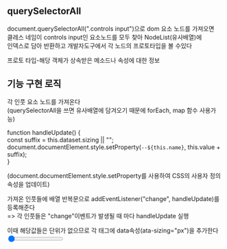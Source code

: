 ## querySelectorAll

document.querySelectorAll(".controls input")으로 dom 요소 노드를 가져오면<br/>
클레스 네임이 controls input인 요소노드를 모두 찾아 NodeList(유사배열)에<br/>
인덱스로 담아 반환하고 개발자도구에서 각 노드의 프로토타입을 볼 수있다<br/>

프로토 타입-해당 객체가 상속받은 메소드나 속성에 대한 정보<br/>


## 기능 구현 로직

각 인풋 요소 노드를 가져온다<br/>
(querySelectorAll을 쓰면 유사배열에 담겨오기 때문에 forEach, map 함수 사용가능)<br/>

function handleUpdate() {<br/>
const suffix = this.dataset.sizing || "";<br/>
document.documentElement.style.setProperty(`--${this.name}`, this.value + suffix);<br/>
}<br/>

(document.documentElement.style.setProperty를 사용하여 CSS의 사용자 정의 속성을 업데이트)<br/>

가져온 인풋들에 배열 반복문으로 addEventListener("change", handleUpdate)를 등록해준다<br/>
=> 각 인풋들은 "change"이벤트가 발생될 때 마다  handleUpdate 실행<br/>

이때 해당값들은 단위가 없으므로 각 태그에 data속성(ata-sizing="px")을 추가한다<br/>
<input id="spacing" type="range" name="spacing" min="10" max="200" value="10" data-sizing="px" /><br/>
